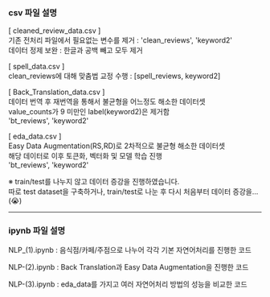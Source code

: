 ### csv 파일 설명

[ cleaned_review_data.csv ]  
기존 전처리 파일에서 필요없는 변수를 제거 : 'clean_reviews', 'keyword2'   
데이터 정제 보완 : 한글과 공백 빼고 모두 제거

  
[ spell_data.csv ]  
clean_reviews에 대해 맞춤법 교정 수행 : [spell_reviews, keyword2] 

  
[ Back_Translation_data.csv ]  
데이터 번역 후 재번역을 통해서 불균형을 어느정도 해소한 데이터셋  
value_counts가 9 미만인 label(keyword2)은 제거함  
'bt_reviews', 'keyword2'

  
[ eda_data.csv ]  
Easy Data Augmentation(RS,RD)로 2차적으로 불균형 해소한 데이터셋  
해당 데이터로 이후 토큰화, 벡터화 및 모델 학습 진행  
'bt_reviews', 'keyword2'

※ train/test를 나누지 않고 데이터 증강을 진행하였습니다.  
따로 test dataset을 구축하거나, train/test로 나눈 후 다시 처음부터 데이터 증강을... (😭)

---

### ipynb 파일 설명

NLP_(1).ipynb : 음식점/카페/주점으로 나누어 각각 기본 자연어처리를 진행한 코드

NLP-(2).ipynb : Back Translation과 Easy Data Augmentation을 진행한 코드

NLP-(3).ipynb : eda_data를 가지고 여러 자연어처리 방법의 성능을 비교한 코드



